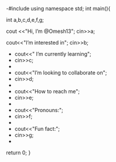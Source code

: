 -#include<iostream>
using namespace std;
int main(){ 

int a,b,c,d,e,f,g;

cout <<"Hi, I’m @Omesh13";
cin>>a;

 cout<<"I’m interested in";
 cin>>b;
 
- cout<<" I’m currently learning";
- cin>>c;
- 
-  cout<<"I’m looking to collaborate on";
-  cin>>d;
-  
-  cout<<"How to reach me";
-  cin>>e;
-  
-  cout<<"Pronouns:";
-  cin>>f;
-  
-  cout<<"Fun fact:";
-  cin>>g;
-  
return 0;
}
